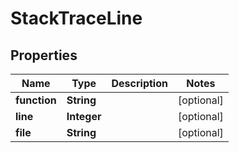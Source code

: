 
# StackTraceLine

## Properties
Name | Type | Description | Notes
------------ | ------------- | ------------- | -------------
**function** | **String** |  |  [optional]
**line** | **Integer** |  |  [optional]
**file** | **String** |  |  [optional]




